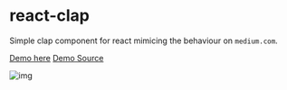 # react-clap
 Simple clap component for react mimicing the behaviour on `medium.com`.

[Demo here](http://marudhupandiyang.in/react-clap/)
[Demo Source ](example/src/)

![img](https://i.imgur.com/xHGx0tD.gif?1)

